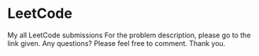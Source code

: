 # LeetCode
My all LeetCode submissions
For the problem description, please go to the link given.
Any questions? Please feel free to comment. Thank you.
